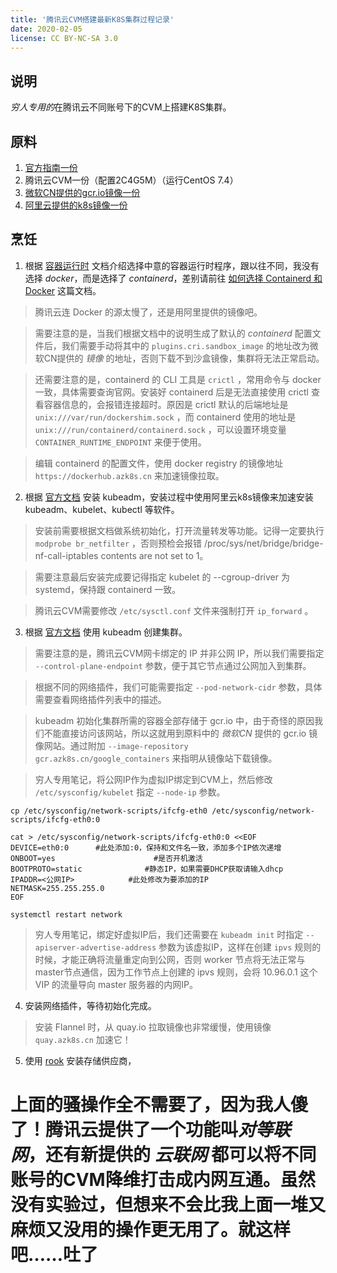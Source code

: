 ```yaml
---
title: '腾讯云CVM搭建最新K8S集群过程记录'
date: 2020-02-05
license: CC BY-NC-SA 3.0
---
```


## 说明

*穷人专用的*在腾讯云不同账号下的CVM上搭建K8S集群。

## 原料

1. [官方指南一份](https://kubernetes.io/docs/setup/production-environment/tools/kubeadm/create-cluster-kubeadm/)
2. 腾讯云CVM一份（配置2C4G5M）（运行CentOS 7.4）
3. [微软CN提供的gcr.io镜像一份](https://mirror.azure.cn/help/gcr-proxy-cache.html)
4. [阿里云提供的k8s镜像一份](https://developer.aliyun.com/mirror/kubernetes)

## 烹饪

1. 根据 [容器运行时](https://kubernetes.io/zh/docs/setup/production-environment/) 文档介绍选择中意的容器运行时程序，跟以往不同，我没有选择 *docker*，而是选择了 *containerd*，差别请前往 [如何选择 Containerd 和 Docker](https://cloud.tencent.com/document/product/457/35747) 这篇文档。

> 腾讯云连 Docker 的源太慢了，还是用阿里提供的镜像吧。

> 需要注意的是，当我们根据文档中的说明生成了默认的 *containerd* 配置文件后，我们需要手动将其中的 `plugins.cri.sandbox_image` 的地址改为微软CN提供的 *镜像* 的地址，否则下载不到沙盒镜像，集群将无法正常启动。

> 还需要注意的是，containerd 的 CLI 工具是 `crictl` ，常用命令与 docker 一致，具体需要查询官网。安装好 containerd 后是无法直接使用 crictl 查看容器信息的，会报错连接超时。原因是 crictl 默认的后端地址是 `unix:///var/run/dockershim.sock` ，而 containerd 使用的地址是 `unix:///run/containerd/containerd.sock` ，可以设置环境变量 `CONTAINER_RUNTIME_ENDPOINT` 来便于使用。

> 编辑 containerd 的配置文件，使用 docker registry 的镜像地址 `https://dockerhub.azk8s.cn` 来加速镜像拉取。

2. 根据 [官方文档](https://kubernetes.io/docs/setup/production-environment/tools/kubeadm/install-kubeadm/) 安装 kubeadm，安装过程中使用阿里云k8s镜像来加速安装 kubeadm、kubelet、kubectl 等软件。

> 安装前需要根据文档做系统初始化，打开流量转发等功能。记得一定要执行 `modprobe br_netfilter` ，否则预检会报错 /proc/sys/net/bridge/bridge-nf-call-iptables contents are not set to 1。

> 需要注意最后安装完成要记得指定 kubelet 的 --cgroup-driver 为 systemd，保持跟 containerd 一致。

> 腾讯云CVM需要修改 `/etc/sysctl.conf` 文件来强制打开 `ip_forward` 。

3. 根据 [官方文档](https://kubernetes.io/docs/setup/production-environment/tools/kubeadm/create-cluster-kubeadm/) 使用 kubeadm 创建集群。

> 需要注意的是，腾讯云CVM网卡绑定的 IP 并非公网 IP，所以我们需要指定 `--control-plane-endpoint` 参数，便于其它节点通过公网加入到集群。

> 根据不同的网络插件，我们可能需要指定 `--pod-network-cidr` 参数，具体需要查看网络插件列表中的描述。

> kubeadm 初始化集群所需的容器全部存储于 gcr.io 中，由于奇怪的原因我们不能直接访问该网站，所以这就用到原料中的 *微软CN* 提供的 gcr.io 镜像网站。通过附加 `--image-repository gcr.azk8s.cn/google_containers` 来指明从镜像站下载镜像。

> 穷人专用笔记，将公网IP作为虚拟IP绑定到CVM上，然后修改 `/etc/sysconfig/kubelet` 指定 `--node-ip` 参数。

```
cp /etc/sysconfig/network-scripts/ifcfg-eth0 /etc/sysconfig/network-scripts/ifcfg-eth0:0

cat > /etc/sysconfig/network-scripts/ifcfg-eth0:0 <<EOF
DEVICE=eth0:0      #此处添加:0，保持和文件名一致，添加多个IP依次递增
ONBOOT=yes                      #是否开机激活
BOOTPROTO=static              #静态IP，如果需要DHCP获取请输入dhcp
IPADDR=<公网IP>            #此处修改为要添加的IP
NETMASK=255.255.255.0
EOF

systemctl restart network
```

> 穷人专用笔记，绑定好虚拟IP后，我们还需要在 `kubeadm init` 时指定 `--apiserver-advertise-address` 参数为该虚拟IP，这样在创建 `ipvs` 规则的时候，才能正确将流量重定向到公网，否则 worker 节点将无法正常与 master节点通信，因为工作节点上创建的 ipvs 规则，会将 10.96.0.1 这个 VIP 的流量导向 master 服务器的内网IP。

4. 安装网络插件，等待初始化完成。

> 安装 Flannel 时，从 quay.io 拉取镜像也非常缓慢，使用镜像 `quay.azk8s.cn` 加速它！

5. 使用 [rook](https://rook.io/docs/rook/v1.2/ceph-quickstart.html) 安装存储供应商，
# 上面的骚操作全不需要了，因为我人傻了！腾讯云提供了一个功能叫*对等联网*，还有新提供的 *云联网* 都可以将不同账号的CVM降维打击成内网互通。虽然没有实验过，但想来不会比我上面一堆又麻烦又没用的操作更无用了。就这样吧……吐了
